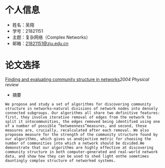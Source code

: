 # 个人信息
- 姓名：吴翔
- 学号：21821151
- 主题：复杂网络（Complex Networks）
- 邮箱：21821151@zju.edu.cn

# 论文选择

[Finding and evaluating community structure in networks](https://arxiv.org/pdf/cond-mat/0308217.pdf)*2004 Physical review*

- 摘要

```
We propose and study a set of algorithms for discovering community structure in networks—natural divisions of network nodes into densely connected subgroups. Our algorithms all share two definitive features: first, they involve iterative removal of edges from the network to split it intocommunities, the edges removed being identified using one of a number of possible “betweenness”measures, and second, these measures are, crucially, recalculated after each removal. We also proposea measure for the strength of the community structure found by our algorithms, which gives us anobjective metric for choosing the number of communities into which a network should be divided.We demonstrate that our algorithms are highly effective at discovering community structure in both computer-generated and real-world network data, and show how they can be used to shed light onthe sometimes dauntingly complex structure of networked systems.
```
